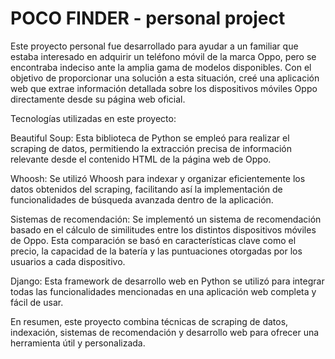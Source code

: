 
# POCO FINDER - personal project

Este proyecto personal fue desarrollado para ayudar a un familiar que estaba interesado en adquirir un teléfono móvil de la marca Oppo, pero se encontraba indeciso ante la amplia gama de modelos disponibles. Con el objetivo de proporcionar una solución a esta situación, creé una aplicación web que extrae información detallada sobre los dispositivos móviles Oppo directamente desde su página web oficial.

Tecnologías utilizadas en este proyecto:

Beautiful Soup: Esta biblioteca de Python se empleó para realizar el scraping de datos, permitiendo la extracción precisa de información relevante desde el contenido HTML de la página web de Oppo.

Whoosh: Se utilizó Whoosh para indexar y organizar eficientemente los datos obtenidos del scraping, facilitando así la implementación de funcionalidades de búsqueda avanzada dentro de la aplicación.

Sistemas de recomendación: Se implementó un sistema de recomendación basado en el cálculo de similitudes entre los distintos dispositivos móviles de Oppo. Esta comparación se basó en características clave como el precio, la capacidad de la batería y las puntuaciones otorgadas por los usuarios a cada dispositivo.

Django: Esta framework de desarrollo web en Python se utilizó para integrar todas las funcionalidades mencionadas en una aplicación web completa y fácil de usar.

En resumen, este proyecto combina técnicas de scraping de datos, indexación, sistemas de recomendación y desarrollo web para ofrecer una herramienta útil y personalizada.
